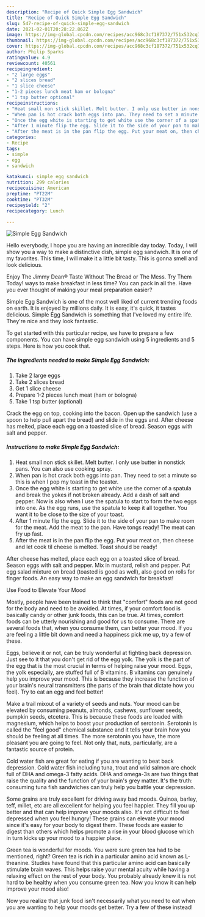 ```yaml
---
description: "Recipe of Quick Simple Egg Sandwich"
title: "Recipe of Quick Simple Egg Sandwich"
slug: 547-recipe-of-quick-simple-egg-sandwich
date: 2021-02-01T20:28:22.862Z
image: https://img-global.cpcdn.com/recipes/acc968c3cf187372/751x532cq70/simple-egg-sandwich-recipe-main-photo.jpg
thumbnail: https://img-global.cpcdn.com/recipes/acc968c3cf187372/751x532cq70/simple-egg-sandwich-recipe-main-photo.jpg
cover: https://img-global.cpcdn.com/recipes/acc968c3cf187372/751x532cq70/simple-egg-sandwich-recipe-main-photo.jpg
author: Philip Sparks
ratingvalue: 4.9
reviewcount: 40561
recipeingredient:
- "2 large eggs"
- "2 slices bread"
- "1 slice cheese"
- "1-2 pieces lunch meat ham or bologna"
- "1 tsp butter optional"
recipeinstructions:
- "Heat small non stick skillet. Melt butter. I only use butter in nonstick pans. You can also use cooking spray."
- "When pan is hot crack both eggs into pan. They need to set a minute so this is when I pop my toast in the toaster."
- "Once the egg white is starting to get white use the corner of a spatula and break the yokes if not broken already. Add a dash of salt and pepper. Now is also when I use the spatula to start to form the two eggs into one. As the egg runs, use the spatula to keep it all together. You want it to be close to the size of your toast."
- "After 1 minute flip the egg. Slide it to the side of your pan to make room for the meat. Add the meat to the pan. Have tongs ready! The meat can fry up fast."
- "After the meat is in the pan flip the egg. Put your meat on, then cheese and let cook til cheese is melted. Toast should be ready!"
categories:
- Recipe
tags:
- simple
- egg
- sandwich

katakunci: simple egg sandwich 
nutrition: 299 calories
recipecuisine: American
preptime: "PT22M"
cooktime: "PT32M"
recipeyield: "2"
recipecategory: Lunch

---
```



![Simple Egg Sandwich](https://img-global.cpcdn.com/recipes/acc968c3cf187372/751x532cq70/simple-egg-sandwich-recipe-main-photo.jpg)

Hello everybody, I hope you are having an incredible day today. Today, I will show you a way to make a distinctive dish, simple egg sandwich. It is one of my favorites. This time, I will make it a little bit tasty. This is gonna smell and look delicious.

Enjoy The Jimmy Dean® Taste Without The Bread or The Mess. Try Them Today! ways to make breakfast in less time? You can pack in all the. Have you ever thought of making your meal preparation easier?

Simple Egg Sandwich is one of the most well liked of current trending foods on earth. It is enjoyed by millions daily. It is easy, it's quick, it tastes delicious. Simple Egg Sandwich is something that I've loved my entire life. They're nice and they look fantastic.


To get started with this particular recipe, we have to prepare a few components. You can have simple egg sandwich using 5 ingredients and 5 steps. Here is how you cook that.

<!--inarticleads1-->

##### The ingredients needed to make Simple Egg Sandwich:

1. Take 2 large eggs
1. Take 2 slices bread
1. Get 1 slice cheese
1. Prepare 1-2 pieces lunch meat (ham or bologna)
1. Take 1 tsp butter (optional)


Crack the egg on top, cooking into the bacon. Open up the sandwich (use a spoon to help pull apart the bread) and slide in the eggs and. After cheese has melted, place each egg on a toasted slice of bread. Season eggs with salt and pepper. 

<!--inarticleads2-->

##### Instructions to make Simple Egg Sandwich:

1. Heat small non stick skillet. Melt butter. I only use butter in nonstick pans. You can also use cooking spray.
1. When pan is hot crack both eggs into pan. They need to set a minute so this is when I pop my toast in the toaster.
1. Once the egg white is starting to get white use the corner of a spatula and break the yokes if not broken already. Add a dash of salt and pepper. Now is also when I use the spatula to start to form the two eggs into one. As the egg runs, use the spatula to keep it all together. You want it to be close to the size of your toast.
1. After 1 minute flip the egg. Slide it to the side of your pan to make room for the meat. Add the meat to the pan. Have tongs ready! The meat can fry up fast.
1. After the meat is in the pan flip the egg. Put your meat on, then cheese and let cook til cheese is melted. Toast should be ready!


After cheese has melted, place each egg on a toasted slice of bread. Season eggs with salt and pepper. Mix in mustard, relish and pepper. Put egg salad mixture on bread (toasted is good as well), also good on rolls for finger foods. An easy way to make an egg sandwich for breakfast! 

Use Food to Elevate Your Mood


Mostly, people have been trained to think that "comfort" foods are not good for the body and need to be avoided. At times, if your comfort food is basically candy or other junk foods, this can be true. At times, comfort foods can be utterly nourishing and good for us to consume. There are several foods that, when you consume them, can better your mood. If you are feeling a little bit down and need a happiness pick me up, try a few of these.

Eggs, believe it or not, can be truly wonderful at fighting back depression. Just see to it that you don't get rid of the egg yolk. The yolk is the part of the egg that is the most crucial in terms of helping raise your mood. Eggs, the yolk especially, are stuffed full of B vitamins. B vitamins can genuinely help you improve your mood. This is because they increase the function of your brain's neural transmitters (the parts of the brain that dictate how you feel). Try to eat an egg and feel better!

Make a trail mixout of a variety of seeds and nuts. Your mood can be elevated by consuming peanuts, almonds, cashews, sunflower seeds, pumpkin seeds, etcetera. This is because these foods are loaded with magnesium, which helps to boost your production of serotonin. Serotonin is called the "feel good" chemical substance and it tells your brain how you should be feeling at all times. The more serotonin you have, the more pleasant you are going to feel. Not only that, nuts, particularly, are a fantastic source of protein.

Cold water fish are great for eating if you are wanting to beat back depression. Cold water fish including tuna, trout and wild salmon are chock full of DHA and omega-3 fatty acids. DHA and omega-3s are two things that raise the quality and the function of your brain's grey matter. It's the truth: consuming tuna fish sandwiches can truly help you battle your depression. 

Some grains are truly excellent for driving away bad moods. Quinoa, barley, teff, millet, etc are all excellent for helping you feel happier. They fill you up better and that can help improve your moods also. It's not difficult to feel depressed when you feel hungry! These grains can elevate your mood since it's easy for your body to digest them. These foods are easier to digest than others which helps promote a rise in your blood glucose which in turn kicks up your mood to a happier place.

Green tea is wonderful for moods. You were sure green tea had to be mentioned, right? Green tea is rich in a particular amino acid known as L-theanine. Studies have found that this particular amino acid can basically stimulate brain waves. This helps raise your mental acuity while having a relaxing effect on the rest of your body. You probably already knew it is not hard to be healthy when you consume green tea. Now you know it can help improve your mood also!

Now you realize that junk food isn't necessarily what you need to eat when you are wanting to help your moods get better. Try a few of these instead!

